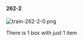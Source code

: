 #### 262-2
![train-262-2-0.png](https://github.com/lil-lab/nlvr/raw/master/nlvr/train/images/63/train-262-2-0.png "train-262-2-0.png")

There is 1 box with just 1 item